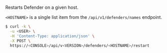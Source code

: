 Restarts Defender on a given host.

`<HOSTNAME>` is a single list item from the `/api/v1/defenders/names` endpoint.

```bash
$ curl -k \
  -u <USER> \
  -H 'Content-Type: application/json' \
  -X POST \
  https://<CONSOLE>/api/v<VERSION>/defenders/<HOSTNAME>/restart
```
